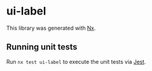 # ui-label

This library was generated with [Nx](https://nx.dev).

## Running unit tests

Run `nx test ui-label` to execute the unit tests via [Jest](https://jestjs.io).
